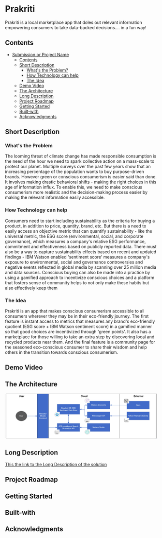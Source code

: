 # Prakriti
Prakriti is a local marketplace app that doles out relevant information
empowering consumers to take data-backed decisions.... in a fun way!

## Contents
* [Submission or Project Name](#Prakriti)
    * [Contents](#Contents)
    * [Short Description](#Short-description)
         * [What's the Problem?](#what's-the-problem)
         * [How Technology can help](#how-technology-can-help)
         * [The Idea](#the-idea)
    * [Demo Video](#Demo-video)
    * [The Architecture](#the-architecture)
    * [Long Description](#Long-description)
    * [Project Roadmap](#Project-Roadmap)
    * [Getting Started](#Getting-started)
    * [Built-with](#Built-with)
    * [Acknowledgments](#Acknowledgments)


## Short Description
### What's the Problem
The looming threat of climate change has made responsible consumption is the need of the hour we need to spark collective action on a mass-scale to protect our planet. Multiple surveys over the past few years show that an increasing percentage of the population wants to buy purpose-driven brands. However green or conscious consumerism is easier said than done. It involves making drastic behavioral shifts - making the right choices in this age of information influx. To enable this, we need to make conscious consumerism more realistic and the decision-making process easier by making the relevant information easily accessible.
### How Technology can help
Consumers need to start including sustainability as the criteria for buying a product, in addition
to price, quantity, brand, etc. But there is a need to easily access an objective metric that can quantify sustainability - like the universal metric, the ESG score (environmental, social, and corporate governance), which measures a company's relative ESG performance, commitment and effectiveness based on publicly reported data. There must also be a way to capture sustainability effects based on recent and updated findings - IBM Watson enabled 'sentiment score' measures a company's exposure to environmental, social and governance controversies
and negative events reflected in global media by scanning over 25 million media and data sources. Conscious buying can also be made into a practice by using a gamified  approach to incentivize conscious choices and a platform that fosters sense of community helps to not only make these habits but also effectively keep them
### The Idea
Prakriti is an app that makes conscious consumerism accessible to all consumers wherever they may be in their eco-friendly journey. The first feature is instant access to metrics that measures any brand's eco-friendly quotient (ESG score + IBM Watson sentiment score) in a gamified manner so that good choices are incentivized through 'green points'. It also has a marketplace for those willing to take an extra step by discovering local and recycled products near them. And the final feature is a community page for the seasoned eco-conscious consumer to share their wisdom and help others in the transition towards conscious consumerism.

## Demo Video


## The Architecture
![Architecture](https://github.com/shalu143/Call_for_Code/blob/main/The%20Architecture.png)

## Long Description
[This the link to the Long Description of the solution](Long_Description.md)

## Project Roadmap

## Getting Started

## Built-with

## Acknowledgments
